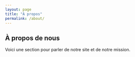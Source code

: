```yaml
---
layout: page
title: "À propos"
permalink: /about/
---
```


## À propos de nous
Voici une section pour parler de notre site et de notre mission.
